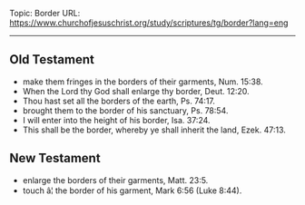 Topic: Border
URL: https://www.churchofjesuschrist.org/study/scriptures/tg/border?lang=eng

---

## Old Testament

- make them fringes in the borders of their garments, Num. 15:38.
- When the Lord thy God shall enlarge thy border, Deut. 12:20.
- Thou hast set all the borders of the earth, Ps. 74:17.
- brought them to the border of his sanctuary, Ps. 78:54.
- I will enter into the height of his border, Isa. 37:24.
- This shall be the border, whereby ye shall inherit the land, Ezek. 47:13.

## New Testament

- enlarge the borders of their garments, Matt. 23:5.
- touch â¦ the border of his garment, Mark 6:56 (Luke 8:44).

